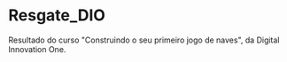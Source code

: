 # Resgate_DIO
Resultado do curso "Construindo o seu primeiro jogo de naves", da Digital Innovation One. 
